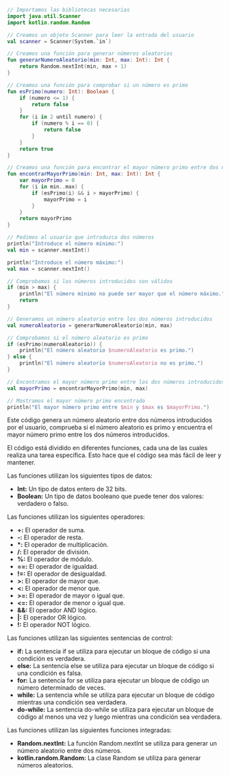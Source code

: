 ```kotlin
// Importamos las bibliotecas necesarias
import java.util.Scanner
import kotlin.random.Random

// Creamos un objeto Scanner para leer la entrada del usuario
val scanner = Scanner(System.`in`)

// Creamos una función para generar números aleatorios
fun generarNumeroAleatorio(min: Int, max: Int): Int {
    return Random.nextInt(min, max + 1)
}

// Creamos una función para comprobar si un número es primo
fun esPrimo(numero: Int): Boolean {
    if (numero <= 1) {
        return false
    }
    for (i in 2 until numero) {
        if (numero % i == 0) {
            return false
        }
    }
    return true
}

// Creamos una función para encontrar el mayor número primo entre dos números
fun encontrarMayorPrimo(min: Int, max: Int): Int {
    var mayorPrimo = 0
    for (i in min..max) {
        if (esPrimo(i) && i > mayorPrimo) {
            mayorPrimo = i
        }
    }
    return mayorPrimo
}

// Pedimos al usuario que introduzca dos números
println("Introduce el número mínimo:")
val min = scanner.nextInt()

println("Introduce el número máximo:")
val max = scanner.nextInt()

// Comprobamos si los números introducidos son válidos
if (min > max) {
    println("El número mínimo no puede ser mayor que el número máximo.")
    return
}

// Generamos un número aleatorio entre los dos números introducidos
val numeroAleatorio = generarNumeroAleatorio(min, max)

// Comprobamos si el número aleatorio es primo
if (esPrimo(numeroAleatorio)) {
    println("El número aleatorio $numeroAleatorio es primo.")
} else {
    println("El número aleatorio $numeroAleatorio no es primo.")
}

// Encontramos el mayor número primo entre los dos números introducidos
val mayorPrimo = encontrarMayorPrimo(min, max)

// Mostramos el mayor número primo encontrado
println("El mayor número primo entre $min y $max es $mayorPrimo.")
```

Este código genera un número aleatorio entre dos números introducidos por el usuario, comprueba si el número aleatorio es primo y encuentra el mayor número primo entre los dos números introducidos.

El código está dividido en diferentes funciones, cada una de las cuales realiza una tarea específica. Esto hace que el código sea más fácil de leer y mantener.

Las funciones utilizan los siguientes tipos de datos:

* **Int:** Un tipo de datos entero de 32 bits.
* **Boolean:** Un tipo de datos booleano que puede tener dos valores: verdadero o falso.

Las funciones utilizan los siguientes operadores:

* **+:** El operador de suma.
* **-:** El operador de resta.
* **\*:** El operador de multiplicación.
* **/:** El operador de división.
* **%:** El operador de módulo.
* **==:** El operador de igualdad.
* **\!=:** El operador de desigualdad.
* **>:** El operador de mayor que.
* **<:** El operador de menor que.
* **>=:** El operador de mayor o igual que.
* **<=:** El operador de menor o igual que.
* **&&:** El operador AND lógico.
* **\|:** El operador OR lógico.
* **!:** El operador NOT lógico.

Las funciones utilizan las siguientes sentencias de control:

* **if:** La sentencia if se utiliza para ejecutar un bloque de código si una condición es verdadera.
* **else:** La sentencia else se utiliza para ejecutar un bloque de código si una condición es falsa.
* **for:** La sentencia for se utiliza para ejecutar un bloque de código un número determinado de veces.
* **while:** La sentencia while se utiliza para ejecutar un bloque de código mientras una condición sea verdadera.
* **do-while:** La sentencia do-while se utiliza para ejecutar un bloque de código al menos una vez y luego mientras una condición sea verdadera.

Las funciones utilizan las siguientes funciones integradas:

* **Random.nextInt:** La función Random.nextInt se utiliza para generar un número aleatorio entre dos números.
* **kotlin.random.Random:** La clase Random se utiliza para generar números aleatorios.